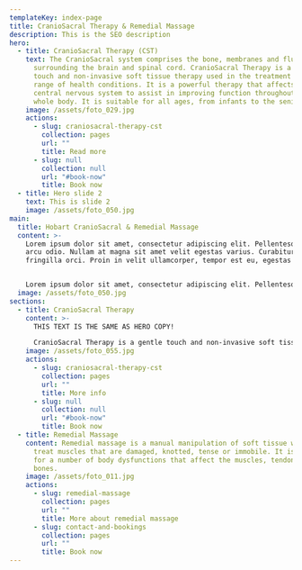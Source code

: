 ```yaml
---
templateKey: index-page
title: CranioSacral Therapy & Remedial Massage
description: This is the SEO description
hero:
  - title: CranioSacral Therapy (CST)
    text: The CranioSacral system comprises the bone, membranes and fluid
      surrounding the brain and spinal cord. CranioSacral Therapy is a gentle
      touch and non-invasive soft tissue therapy used in the treatment of a
      range of health conditions. It is a powerful therapy that affects the
      central nervous system to assist in improving function throughout the
      whole body. It is suitable for all ages, from infants to the seniors.
    image: /assets/foto_029.jpg
    actions:
      - slug: craniosacral-therapy-cst
        collection: pages
        url: ""
        title: Read more
      - slug: null
        collection: null
        url: "#book-now"
        title: Book now
  - title: Hero slide 2
    text: This is slide 2
    image: /assets/foto_050.jpg
main:
  title: Hobart CranioSacral & Remedial Massage
  content: >-
    Lorem ipsum dolor sit amet, consectetur adipiscing elit. Pellentesque at
    arcu odio. Nullam at magna sit amet velit egestas varius. Curabitur at
    fringilla orci. Proin in velit ullamcorper, tempor est eu, egestas orci.


    Lorem ipsum dolor sit amet, consectetur adipiscing elit. Pellentesque at arcu odio. Nullam at magna sit amet velit egestas varius. Curabitur at fringilla orci. Proin in velit ullamcorper, tempor est eu, egestas orci.
  image: /assets/foto_050.jpg
sections:
  - title: CranioSacral Therapy
    content: >-
      THIS TEXT IS THE SAME AS HERO COPY!

      CranioSacral Therapy is a gentle touch and non-invasive soft tissue therapy used in the treatment of a number of different complaints. It is also a powerful therapy that affects the central nervous system to assist in improving function throughout the body system. It is suitable for all ages, from infants to the elderly.
    image: /assets/foto_055.jpg
    actions:
      - slug: craniosacral-therapy-cst
        collection: pages
        url: ""
        title: More info
      - slug: null
        collection: null
        url: "#book-now"
        title: Book now
  - title: Remedial Massage
    content: Remedial massage is a manual manipulation of soft tissue which aims to
      treat muscles that are damaged, knotted, tense or immobile. It is useful
      for a number of body dysfunctions that affect the muscles, tendons and
      bones.
    image: /assets/foto_011.jpg
    actions:
      - slug: remedial-massage
        collection: pages
        url: ""
        title: More about remedial massage
      - slug: contact-and-bookings
        collection: pages
        url: ""
        title: Book now
---
```

